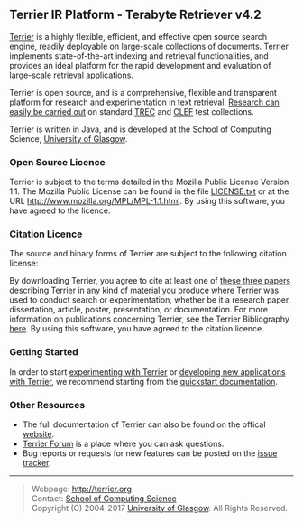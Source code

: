Terrier IR Platform - Terabyte Retriever v4.2
-----------------------------------

[Terrier](http://terrier.org) is a highly flexible, efficient, and effective open source search engine, readily deployable on large-scale collections of documents. Terrier implements state-of-the-art indexing and retrieval functionalities, and provides an ideal platform for the rapid development and evaluation of large-scale retrieval applications.

Terrier is open source, and is a comprehensive, flexible and transparent platform for research and experimentation in text retrieval. [Research can easily be carried out](http://terrier.org/doc/current/bibliography.html) on standard [TREC](http://trec.nist.gov/) and [CLEF](http://www.clef-initiative.eu/) test collections.

Terrier is written in Java, and is developed at the School of Computing Science, [University of Glasgow](http://www.gla.ac.uk/).

### Open Source Licence

Terrier is subject to the terms detailed in the Mozilla Public License
Version 1.1. The Mozilla Public License can be found in the file
[LICENSE.txt](LICENCE.txt) or at the URL http://www.mozilla.org/MPL/MPL-1.1.html.
By using this software, you have agreed to the licence.

### Citation Licence

The source and binary forms of Terrier are subject to the following
citation license: 

By downloading Terrier, you agree to cite at least
one of [these three papers](doc/bibliography.html) describing Terrier in any kind of material 
you produce where Terrier was used to conduct search or 
experimentation, whether be it a research paper, dissertation, 
article, poster, presentation, or documentation. For more information
on publications concerning Terrier, see the Terrier Bibliography
[here](doc/bibliography.html). By using this software, you have agreed to the
citation licence.

### Getting Started

In order to start [experimenting with Terrier](http://www.terrier.org/docs/current/quickstart_experiments.md) or 
[developing new applications with Terrier](http://www.terrier.org/docs/current/quickstart-integratedsearch.md), we recommend starting from the [quickstart documentation](http://www.terrier.org/docs/current/docs/index.html). 

### Other Resources
* The full documentation of Terrier can also be found on the offical [website](http://terrier.org/). 
* [Terrier Forum](http://terrier.org/forum/) is a place where you can ask questions.
* Bug reports or requests for new features can be posted on the [issue tracker](http://terrier.org/issues/browse/TR). 

------------------------
> Webpage: <http://terrier.org>  
> Contact: [School of Computing Science](http://www.dcs.gla.ac.uk/)  
> Copyright (C) 2004-2017 [University of Glasgow](http://www.gla.ac.uk/). All Rights Reserved. 
